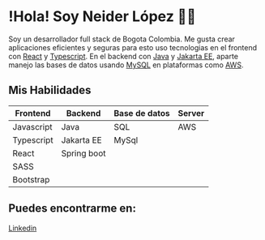 # !Hola! Soy Neider López 👋🏻

Soy un desarrollador full stack de Bogota Colombia. Me gusta crear aplicaciones eficientes y seguras para esto uso tecnologias en el frontend con [React](https://react.dev/versions) y [Typescript](https://www.typescriptlang.org/). En el backend con [Java](https://www.java.com/es/) y [Jakarta EE](https://jakarta.ee/), aparte manejo las bases de datos usando [MySQL](https://dev.mysql.com/doc/) en plataformas como [AWS](https://docs.aws.amazon.com/).

## Mis Habilidades

| Frontend   | Backend     | Base de datos | Server |
| ---------- | ----------- | ------------- | ------ |
| Javascript | Java        | SQL           | AWS    |
| Typescript | Jakarta EE  | MySql         |
| React      | Spring boot |               |
| SASS       |             |               |
| Bootstrap  |             |               |

## Puedes encontrarme en:

[Linkedin](https://www.linkedin.com/in/lpzneider/)

